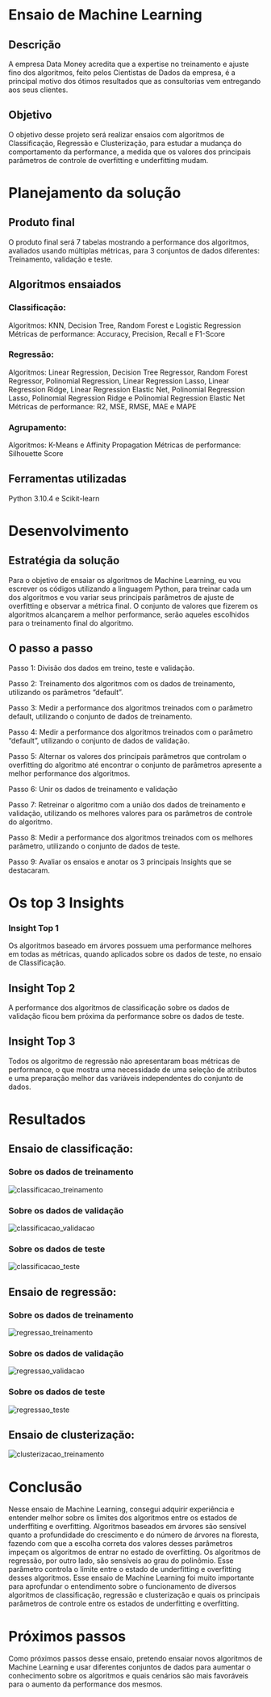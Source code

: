# Ensaio de Machine Learning

## Descrição
A empresa Data Money acredita que a expertise no treinamento e ajuste
fino dos algoritmos, feito pelos Cientistas de Dados da empresa, é a
principal motivo dos ótimos resultados que as consultorias vem
entregando aos seus clientes.

## Objetivo
O objetivo desse projeto será realizar ensaios com algoritmos de
Classificação, Regressão e Clusterização, para estudar a mudança do
comportamento da performance, a medida que os valores dos principais
parâmetros de controle de overfitting e underfitting mudam.

# Planejamento da solução

## Produto final
O produto final será 7 tabelas mostrando a performance dos algoritmos,
avaliados usando múltiplas métricas, para 3 conjuntos de dados
diferentes: Treinamento, validação e teste.

## Algoritmos ensaiados

### Classificação:
Algoritmos: KNN, Decision Tree, Random Forest e Logistic Regression
Métricas de performance: Accuracy, Precision, Recall e F1-Score

### Regressão:
Algoritmos: Linear Regression, Decision Tree Regressor, Random Forest
Regressor, Polinomial Regression, Linear Regression Lasso, Linear
Regression Ridge, Linear Regression Elastic Net, Polinomial Regression
Lasso, Polinomial Regression Ridge e Polinomial Regression Elastic Net
Métricas de performance: R2, MSE, RMSE, MAE e MAPE

### Agrupamento:
Algoritmos: K-Means e Affinity Propagation
Métricas de performance: Silhouette Score

## Ferramentas utilizadas
Python 3.10.4 e Scikit-learn

# Desenvolvimento

## Estratégia da solução
Para o objetivo de ensaiar os algoritmos de Machine Learning, eu vou
escrever os códigos utilizando a linguagem Python, para treinar cada um
dos algoritmos e vou variar seus principais parâmetros de ajuste de
overfitting e observar a métrica final.
O conjunto de valores que fizerem os algoritmos alcançarem a melhor
performance, serão aqueles escolhidos para o treinamento final do
algoritmo.

## O passo a passo
Passo 1: Divisão dos dados em treino, teste e validação.

Passo 2: Treinamento dos algoritmos com os dados de treinamento,
utilizando os parâmetros “default”.

Passo 3: Medir a performance dos algoritmos treinados com o parâmetro
default, utilizando o conjunto de dados de treinamento.

Passo 4: Medir a performance dos algoritmos treinados com o parâmetro
“default”, utilizando o conjunto de dados de validação.

Passo 5: Alternar os valores dos principais parâmetros que controlam o
overfitting do algoritmo até encontrar o conjunto de parâmetros apresente
a melhor performance dos algoritmos.

Passo 6: Unir os dados de treinamento e validação

Passo 7: Retreinar o algoritmo com a união dos dados de treinamento e
validação, utilizando os melhores valores para os parâmetros de controle
do algoritmo.

Passo 8: Medir a performance dos algoritmos treinados com os melhores
parâmetro, utilizando o conjunto de dados de teste.

Passo 9: Avaliar os ensaios e anotar os 3 principais Insights que se
destacaram.

# Os top 3 Insights

### Insight Top 1
Os algoritmos baseado em árvores possuem uma performance melhores
em todas as métricas, quando aplicados sobre os dados de teste, no
ensaio de Classificação.

## Insight Top 2
A performance dos algoritmos de classificação sobre os dados de
validação ficou bem próxima da performance sobre os dados de teste.

## Insight Top 3
Todos os algoritmo de regressão não apresentaram boas métricas de
performance, o que mostra uma necessidade de uma seleção de atributos
e uma preparação melhor das variáveis independentes do conjunto de
dados.

# Resultados

## Ensaio de classificação:

### Sobre os dados de treinamento
![classificacao_treinamento](img/ensaio_classificacao_dados_treinamento.png)

### Sobre os dados de validação
![classificacao_validacao](img/ensaio_classificacao_dados_validacao.png)

### Sobre os dados de teste
![classificacao_teste]( img/ensaio_classificacao_dados_teste.png)

## Ensaio de regressão:

### Sobre os dados de treinamento
![regressao_treinamento]( img/ensaio_regressao_dados_treinamento.png)

### Sobre os dados de validação
![regressao_validacao]( img/ensaio_regressao_dados_validacao.png)

### Sobre os dados de teste
![regressao_teste]( img/ensaio_regressao_dados_teste.png)

## Ensaio de clusterização:
![clusterizacao_treinamento]( img/ensaio_clusterizacao.png)

# Conclusão
Nesse ensaio de Machine Learning, consegui adquirir experiência e
entender melhor sobre os limites dos algoritmos entre os estados de
underffiting e overfitting.
Algoritmos baseados em árvores são sensível quanto a profundidade do
crescimento e do número de árvores na floresta, fazendo com que a
escolha correta dos valores desses parâmetros impeçam os algoritmos de
entrar no estado de overfitting.
Os algoritmos de regressão, por outro lado, são sensíveis ao grau do
polinômio. Esse parâmetro controla o limite entre o estado de underfitting
e overfitting desses algoritmos.
Esse ensaio de Machine Learning foi muito importante para aprofundar o
entendimento sobre o funcionamento de diversos algoritmos de
classificação, regressão e clusterização e quais os principais parâmetros
de controle entre os estados de underfitting e overfitting.

# Próximos passos
Como próximos passos desse ensaio, pretendo ensaiar novos algoritmos
de Machine Learning e usar diferentes conjuntos de dados para aumentar
o conhecimento sobre os algoritmos e quais cenários são mais favoráveis
para o aumento da performance dos mesmos.
